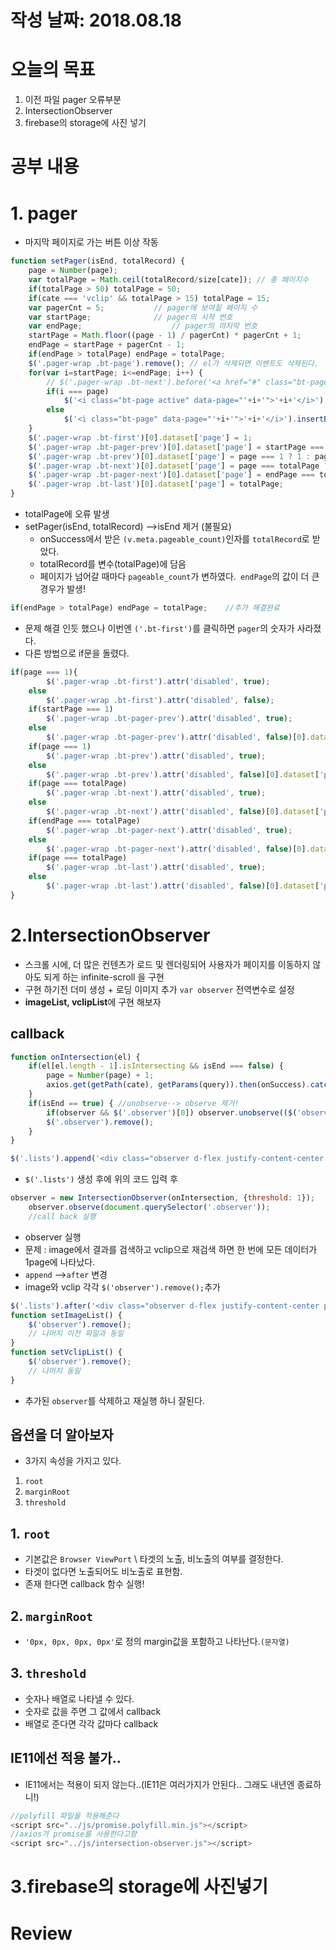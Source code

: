 # 작성 날짜: 2018.08.18
# 오늘의 목표
1. 이전 파일 pager 오류부분
2. IntersectionObserver
3. firebase의 storage에 사진 넣기
# 공부 내용
# 1. pager
+ 마지막 페이지로 가는 버튼 이상 작동
```js
function setPager(isEnd, totalRecord) {
    page = Number(page);
	var totalPage = Math.ceil(totalRecord/size[cate]); // 총 페이지수
	if(totalPage > 50) totalPage = 50;
	if(cate === 'vclip' && totalPage > 15) totalPage = 15;
	var pagerCnt = 5;			// pager에 보여질 페이지 수
	var startPage;				// pager의 시작 번호
	var endPage;					// pager의 마지막 번호
	startPage = Math.floor((page - 1) / pagerCnt) * pagerCnt + 1;
	endPage = startPage + pagerCnt - 1;
	if(endPage > totalPage) endPage = totalPage;
	$('.pager-wrap .bt-page').remove(); // el가 삭제되면 이벤트도 삭제된다.
	for(var i=startPage; i<=endPage; i++) {
		// $('.pager-wrap .bt-next').before('<a href="#" class="bt-page">'+i+'</a>');
		if(i === page) 
			$('<i class="bt-page active" data-page="'+i+'">'+i+'</i>').insertBefore('.pager-wrap .bt-next').click(onPagerClick);
		else
			$('<i class="bt-page" data-page="'+i+'">'+i+'</i>').insertBefore('.pager-wrap .bt-next').click(onPagerClick);
	}	
	$('.pager-wrap .bt-first')[0].dataset['page'] = 1;
	$('.pager-wrap .bt-pager-prev')[0].dataset['page'] = startPage === 1 ? 1 : startPage - 1;
	$('.pager-wrap .bt-prev')[0].dataset['page'] = page === 1 ? 1 : page - 1;
	$('.pager-wrap .bt-next')[0].dataset['page'] = page === totalPage ? totalPage : page + 1;
	$('.pager-wrap .bt-pager-next')[0].dataset['page'] = endPage === totalPage ? endPage : endPage + 1;
	$('.pager-wrap .bt-last')[0].dataset['page'] = totalPage;
}
```
+ totalPage에 오류 발생
+ setPager(isEnd, totalRecord) -->isEnd 제거 (불필요)
  + onSuccess에서 받은 `(v.meta.pageable_count)`인자를 `totalRecord`로 받았다.
  + totalRecord를 변수(totalPage)에 담음
  + 페이지가 넘어갈 때마다 `pageable_count`가 변하였다.` endPage`의 값이 더 큰 경우가 발생!
```js
if(endPage > totalPage) endPage = totalPage;    //추가 해결완료
```
+  문제 해결 인듯 했으나 이번엔 `('.bt-first')`를 클릭하면 `pager`의 숫자가 사라졌다.
+  다른 방법으로 if문을 돌렸다.
```js
if(page === 1){
	    $('.pager-wrap .bt-first').attr('disabled', true);
    else
        $('.pager-wrap .bt-first').attr('disabled', false);
    if(startPage === 1)
	    $('.pager-wrap .bt-pager-prev').attr('disabled', true);
    else
        $('.pager-wrap .bt-pager-prev').attr('disabled', false)[0].dataset['page'] = startPage - 1;
    if(page === 1)
        $('.pager-wrap .bt-prev').attr('disabled', true);
    else
	    $('.pager-wrap .bt-prev').attr('disabled', false)[0].dataset['page'] = page - 1;
    if(page === totalPage)
        $('.pager-wrap .bt-next').attr('disabled', true);
    else
        $('.pager-wrap .bt-next').attr('disabled', false)[0].dataset['page'] = page + 1;
    if(endPage === totalPage)
        $('.pager-wrap .bt-pager-next').attr('disabled', true);
    else
        $('.pager-wrap .bt-pager-next').attr('disabled', false)[0].dataset['page'] = endPage + 1;
    if(page === totalPage)
	    $('.pager-wrap .bt-last').attr('disabled', true);
    else
        $('.pager-wrap .bt-last').attr('disabled', false)[0].dataset['page'] = totalPage;
}
```

# 2.IntersectionObserver
+ 스크롤 시에, 더 많은 컨텐츠가 로드 및 렌더링되어 사용자가 페이지를 이동하지 않아도 되게 하는 infinite-scroll 을 구현
+ 구현 하기전 더미 생성 + 로딩 이미지 추가 `var observer` 전역변수로 설정
+ <strong>imageList, vclipList</strong>에 구현 해보자
## callback
```js
function onIntersection(el) {
	if(el[el.length - 1].isIntersecting && isEnd === false) {
		page = Number(page) + 1;
		axios.get(getPath(cate), getParams(query)).then(onSuccess).catch(onError);
	}
	if(isEnd == true) { //unobserve--> observe 제거!
        if(observer && $('.observer')[0]) observer.unobserve(($('observer')[0]));
        $('.observer').remove();
	}
}
```

```js
$('.lists').append('<div class="observer d-flex justify-content-center py-5"><i class="fa fa-spin fa-spinner fa-2x"></i></div>'); //awesome-font의 속성
```
+ `$('.lists')` 생성 후에 위의 코드 입력 후 
```js
observer = new IntersectionObserver(onIntersection, {threshold: 1});
    observer.observe(document.querySelector('.observer'));
    //call back 실행
```
+ observer 실행
+ 문제 : image에서 결과를 검색하고 vclip으로 재검색 하면 한 번에 모든 데이터가 1page에 나타났다.
+ `append` -->`after` 변경 
+ image와 vclip 각각 `$('observer').remove();`추가
```js
$('.lists').after('<div class="observer d-flex justify-content-center py-5"><i class="fa fa-spin fa-spinner fa-2x"></i></div>');
function setImageList() {
    $('observer').remove();
    // 나머지 이전 파일과 동일
}
function setVclipList() {
    $('observer').remove();
    // 나머지 동일
}
```
+ 추가된 `observer`를 삭제하고 재실행 하니 잘된다.
## 옵션을 더 알아보자
+ 3가지 속성을 가지고 있다.
1. `root` 
2. `marginRoot` 
3. `threshold` 
## 1. `root`
+ 기본값은 `Browser ViewPort` \ 타겟의 노출, 비노출의 여부를 결정한다.
+ 타겟이 없다면 노출되어도 비노출로 표현함.
+ 존재 한다면 callback 함수 실행!
## 2. `marginRoot` 
+ `'0px, 0px, 0px, 0px'`로 정의 margin값을 포함하고 나타난다.`(문자열)`
## 3. `threshold`
+ 숫자나 배열로 나타낼 수 있다.
+ 숫자로 값을 주면 그 값에서 callback
+ 배열로 준다면 각각 값마다 callback
## IE11에선 적용 불가..
+ IE11에서는 적용이 되지 않는다..(IE11은 여러가지가 안된다.. 그래도 내년엔 종료하니!)
```js
//polyfill 파일을 적용해준다
<script src="../js/promise.polyfill.min.js"></script>   
//axios가 promise를 사용한다고함
<script src="../js/intersection-observer.js"></script>
```
# 3.firebase의 storage에 사진넣기
# Review